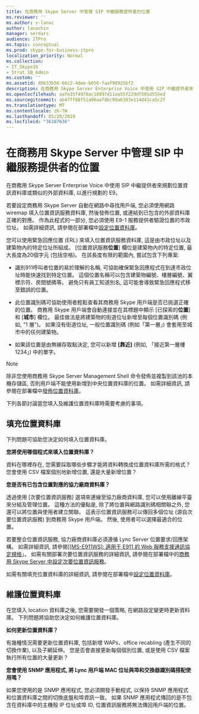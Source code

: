 ```yaml
---
title: 在商務用 Skype Server 中管理 SIP 中繼服務提供者的位置
ms.reviewer: ''
ms.author: v-lanac
author: lanachin
manager: serdars
audience: ITPro
ms.topic: conceptual
ms.prod: skype-for-business-itpro
localization_priority: Normal
ms.collection:
- IT_Skype16
- Strat_SB_Admin
ms.custom: ''
ms.assetid: d9b33b56-66c2-4dee-b056-faaf98925bf2
description: 在商務用 Skype Server Enterprise Voice 中使用 SIP 中繼提供者來規劃位置資訊資料庫或類似的外部資料庫, 以進行規劃的 E9。
ms.openlocfilehash: aafe35f4978ac18897d11aa55f229df501d555ed
ms.sourcegitcommit: ab47ff88f51a96aaf8bc99a6303e114d41ca5c2f
ms.translationtype: MT
ms.contentlocale: zh-TW
ms.lasthandoff: 05/20/2019
ms.locfileid: "36187636"
---
```

# <a name="manage-locations-for-sip-trunk-service-providers-in-skype-for-business-server"></a>在商務用 Skype Server 中管理 SIP 中繼服務提供者的位置

在商務用 Skype Server Enterprise Voice 中使用 SIP 中繼提供者來規劃位置資訊資料庫或類似的外部資料庫, 以進行規劃的 E9。

若要設定商務用 Skype Server 自動在網路中尋找用戶端, 您必須使用網路 wiremap 填入位置資訊服務資料庫, 然後發佈位置, 或連結到已包含的外部資料庫正確的對應。 作為此程式的一部分, 您必須使用 E9-1 服務提供者驗證位置的市政位址。 如需詳細資訊, 請參閱在部署檔中[設定位置資料庫](https://technet.microsoft.com/library/8544be31-6958-47ef-b926-fdc80d56191c.aspx)。

您可以使用緊急回應位置 (ERL) 來填入位置資訊服務資料庫, 這是由市政位址以及建築物內的特定位址所組成。 [位置資訊服務**位置**] 欄位是建築物內的特定位置, 最大長度為20個字元 (包括空格)。 在該長度有限的範圍內, 嘗試包含下列專案:

- 識別911呼叫者位置的易於理解的名稱, 可協助確保緊急回應程式在到達市政位址時能快速找到特定位置。 這個位置名稱可以包含建築物編號、樓層編號、翼標示符、房間號碼等。 避免只有員工知道別名, 這可能會導致緊急回應程式移至錯誤的位置。

- 此位置識別碼可協助使用者輕鬆查看其商務用 Skype 用戶端是否已挑選正確的位置。 商務用 Skype 用戶端會自動連接並在其標題中顯示 [已探索的**位置**] 和 [**城市**] 欄位。 最佳做法是將建築物的街道位址新增至每個位置識別碼 (例如, "1 層<street number>")。 如果沒有街道位址, 一般位置識別碼 (例如「第一層」) 會套用至城市中的任何建築物。

- 如果該位置是由無線存取點決定, 您可以新增 **[靠近]** (例如, 「接近第一層樓1234」) 中的單字。

> [!NOTE]
> 除非您使用商務用 Skype Server Management Shell 命令發佈並複製到該池的本機存儲區, 否則用戶端不能使用新增到中央位置資料庫的位置。 如需詳細資訊, 請參閱在部署檔中[發佈位置資料庫](https://technet.microsoft.com/library/dd032b5b-df0e-4017-ac46-e17570c1ab1e.aspx)。

下列各節討論當您填入及維護位置資料庫時需要考慮的事項。

## <a name="populating-the-location-database"></a>填充位置資料庫

下列問題可協助您決定如何填入位置資料庫。

 **您將使用哪個程式來填入位置資料庫？**

資料在哪裡存在, 您需要採取哪些步驟才能將資料轉換成位置資料庫所需的格式？ 您會使用 CSV 檔案個別地新增位置, 還是大量新增位置？

 **您是否有已包含位置對應的協力廠商資料庫？**

透過使用 [次要位置資訊服務] 選項來連線至協力廠商資料庫, 您可以使用離線平臺來分組及管理位置。 這種方法的優點是, 除了將位置與網路識別碼相關聯之外, 您還可以將位置與使用者建立關聯。 這表示位置資訊服務可以傳回多個位址 (源自次要位置資訊服務) 到商務用 Skype 用戶端。 然後, 使用者可以選擇最適合的位置。

若要整合位置資訊服務, 協力廠商資料庫必須遵循 Lync Server 位置要求/回應架構。 如需詳細資訊, 請參閱[[[MS-E911WS]: 適用于 E911 的 Web 服務支援通訊協定規格](https://go.microsoft.com/fwlink/p/?linkid=213819)」。 如需有關部署次要位置資訊服務的詳細資訊, 請參閱在部署檔中的[商務用 Skype Server 中設定次要位置資訊服務](../../deploy/deploy-enterprise-voice/secondary-location-information-service.md)。

如需有關填充位置資料庫的詳細資訊, 請參閱在部署檔中[設定位置資料庫](https://technet.microsoft.com/library/8544be31-6958-47ef-b926-fdc80d56191c.aspx)。

## <a name="maintaining-the-location-database"></a>維護位置資料庫

在您填入 location 資料庫之後, 您需要開發一個策略, 在網路設定變更時更新資料庫。 下列問題將協助您決定如何維護位置資料庫。

 **如何更新位置資料庫？**

有幾種情況需要更新位置資料庫, 包括新增 WAPs、office recabling (產生不同的切換作業), 以及子網延伸。 您是否會直接更新每個個別位置, 或是使用 CSV 檔案執行所有位置的大量更新？

 **您會使用 SNMP 應用程式, 將 Lync 用戶端 MAC 位址與埠和交換器識別碼搭配使用嗎？**

如果您使用的是 SNMP 應用程式, 您必須開發手動程式, 以保持 SNMP 應用程式和位置資料庫之間的切換底盤和埠資訊一致。 如果 SNMP 應用程式傳回的是不包含在資料庫中的主機殼 IP 位址或埠 ID, 位置資訊服務將無法傳回用戶端的位置。


